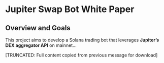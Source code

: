 # Jupiter Swap Bot White Paper

## Overview and Goals
This project aims to develop a Solana trading bot that leverages **Jupiter’s DEX aggregator API** on mainnet...

[TRUNCATED: Full content copied from previous message for download]
